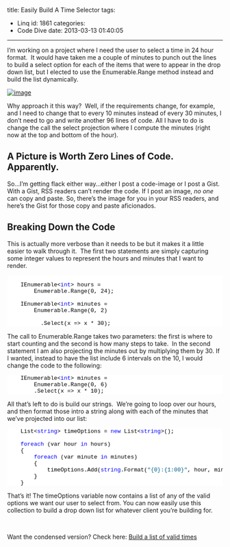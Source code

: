 title: Easily Build A Time Selector
tags:
  - Linq
id: 1861
categories:
  - Code Dive
date: 2013-03-13 01:40:05
---

I’m working on a project where I need the user to select a time in 24 hour format.&nbsp; It would have taken me a couple of minutes to punch out the lines to build a select option for each of the items that were to appear in the drop down list, but I elected to use the Enumerable.Range method instead and build the list dynamically.

[![image](http://jameschambers.com/wp-content/uploads/2013/03/image_thumb.png "image")](http://jameschambers.com/wp-content/uploads/2013/03/image.png)

Why approach it this way?&nbsp; Well, if the requirements change, for example, and I need to change that to every 10 minutes instead of every 30 minutes, I don’t need to go and write another 96 lines of code. All I have to do is change the call the select projection where I compute the minutes (right now at the top and bottom of the hour).

## A Picture is Worth Zero Lines of Code. Apparently.

So…I’m getting flack either way…either I post a code-image or I post a Gist. With a Gist, RSS readers can’t render the code. If I post an image, _no one_ can copy and paste. So, there’s the image for you in your RSS readers, and here’s the Gist for those copy and paste aficionados.
<script src="https://gist.github.com/MisterJames/5148675.js"></script> 

## Breaking Down the Code

This is actually more verbose than it needs to be but it makes it a little easier to walk through it.&nbsp; The first two statements are simply capturing some integer values to represent the hours and minutes that I want to render.
<pre class="csharpcode">

    IEnumerable&lt;<span class="kwrd">int</span>&gt; hours =
        Enumerable.Range(0, 24);

    IEnumerable&lt;<span class="kwrd">int</span>&gt; minutes =
        Enumerable.Range(0, 2)

          .Select(x =&gt; x * 30);
</pre>
<style type="text/css">.csharpcode, .csharpcode pre
{
	font-size: small;
	color: black;
	font-family: consolas, "Courier New", courier, monospace;
	background-color: #ffffff;
	/*white-space: pre;*/
}
.csharpcode pre { margin: 0em; }
.csharpcode .rem { color: #008000; }
.csharpcode .kwrd { color: #0000ff; }
.csharpcode .str { color: #006080; }
.csharpcode .op { color: #0000c0; }
.csharpcode .preproc { color: #cc6633; }
.csharpcode .asp { background-color: #ffff00; }
.csharpcode .html { color: #800000; }
.csharpcode .attr { color: #ff0000; }
.csharpcode .alt 
{
	background-color: #f4f4f4;
	width: 100%;
	margin: 0em;
}
.csharpcode .lnum { color: #606060; }
</style>

The call to Enumerable.Range takes two parameters: the first is where to start counting and the second is how many steps to take.&nbsp; In the second statement I am also projecting the minutes out by multiplying them by 30\. If I wanted, instead to have the list include 6 intervals on the 10, I would change the code to the following:
<pre class="csharpcode">    IEnumerable&lt;<span class="kwrd">int</span>&gt; minutes =
        Enumerable.Range(0, 6)
        .Select(x =&gt; x * 10);</pre>

All that’s left to do is build our strings.&nbsp; We’re going to loop over our hours, and then format those intro a string along with each of the minutes that we’ve projected into our list:
<pre class="csharpcode">    List&lt;<span class="kwrd">string</span>&gt; timeOptions = <span class="kwrd">new</span> List&lt;<span class="kwrd">string</span>&gt;();

    <span class="kwrd">foreach</span> (var hour <span class="kwrd">in</span> hours)
    {
        <span class="kwrd">foreach</span> (var minute <span class="kwrd">in</span> minutes)
        {
            timeOptions.Add(<span class="kwrd">string</span>.Format(<span class="str">"{0}:{1:00}"</span>, hour, minute));
        }
    }</pre>
<style type="text/css">.csharpcode, .csharpcode pre
{
	font-size: small;
	color: black;
	font-family: consolas, "Courier New", courier, monospace;
	background-color: #ffffff;
	/*white-space: pre;*/
}
.csharpcode pre { margin: 0em; }
.csharpcode .rem { color: #008000; }
.csharpcode .kwrd { color: #0000ff; }
.csharpcode .str { color: #006080; }
.csharpcode .op { color: #0000c0; }
.csharpcode .preproc { color: #cc6633; }
.csharpcode .asp { background-color: #ffff00; }
.csharpcode .html { color: #800000; }
.csharpcode .attr { color: #ff0000; }
.csharpcode .alt 
{
	background-color: #f4f4f4;
	width: 100%;
	margin: 0em;
}
.csharpcode .lnum { color: #606060; }
</style>
That’s it! The timeOptions variable now contains a list of any of the valid options we want our user to select from. You can now easily use this collection to build a drop down list for whatever client you’re building for. 

&nbsp;

Want the condensed version? Check here: [Build a list of valid times](https://gist.github.com/MisterJames/5148715)
